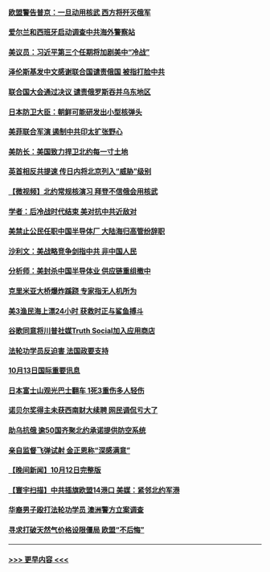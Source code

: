 #### [欧盟警告普京：一旦动用核武 西方将歼灭俄军](../pages/prog202/a103550763.md?t=10140801) 
#### [爱尔兰和西班牙启动调查中共海外警察站](../pages/prog202/a103550795.md?t=10140801) 
#### [美议员：习近平第三个任期将加剧美中“冷战”](../pages/prog202/a103550776.md?t=10140801) 
#### [泽伦斯基发中文感谢联合国谴责俄国 被指打脸中共](../pages/prog202/a103550756.md?t=10140801) 
#### [联合国大会通过决议 谴责俄罗斯吞并乌东地区](../pages/prog202/a103550680.md?t=10140801) 
#### [日本防卫大臣：朝鲜可能研发出小型核弹头](../pages/prog202/a103550674.md?t=10140801) 
#### [美菲联合军演 遏制中共印太扩张野心](../pages/prog202/a103550684.md?t=10140801) 
#### [美防长：美国致力捍卫北约每一寸土地](../pages/prog202/a103550520.md?t=10140801) 
#### [英首相反共提速 传日内将北京列入“威胁”级别](../pages/prog202/a103550589.md?t=10140801) 
#### [【微视频】北约常规核演习 拜登不信俄会用核武](../pages/prog202/a103550548.md?t=10140801) 
#### [学者：后冷战时代结束 美对抗中共近敌对](../pages/prog202/a103550506.md?t=10140801) 
#### [美禁止公民任职中国半导体厂 大陆海归高管纷辞职](../pages/prog202/a103550505.md?t=10140801) 
#### [沙利文：美战略竞争剑指中共 非中国人民](../pages/prog202/a103550498.md?t=10140801) 
#### [分析师：美封杀中国半导体业 供应链重组撤中](../pages/prog202/a103550482.md?t=10140801) 
#### [克里米亚大桥爆炸蹊跷 专家指无人机所为](../pages/prog202/a103550403.md?t=10140801) 
#### [美3渔民海上漂24小时 获救时正与鲨鱼搏斗](../pages/prog202/a103550399.md?t=10140801) 
#### [谷歌同意将川普社媒Truth Social加入应用商店](../pages/prog202/a103550408.md?t=10140801) 
#### [法轮功学员反迫害 法国政要支持](../pages/prog202/a103549964.md?t=10140801) 
#### [10月13日国际重要讯息](../pages/prog202/a103550363.md?t=10140801) 
#### [日本富士山观光巴士翻车 1死3重伤多人轻伤](../pages/prog202/a103550329.md?t=10140801) 
#### [诺贝尔奖得主未获西南财大续聘 网民调侃亏大了](../pages/prog202/a103550304.md?t=10140801) 
#### [助乌抗俄 逾50国齐聚北约承诺提供防空系统](../pages/prog202/a103550276.md?t=10140801) 
#### [亲自监督飞弹试射 金正恩称“深感满意”](../pages/prog202/a103550259.md?t=10140801) 
#### [【晚间新闻】10月12日完整版](../pages/prog202/a103550077.md?t=10140801) 
#### [【寰宇扫描】中共插旗欧盟14港口 美媒：紧邻北约军港](../pages/prog202/a103550109.md?t=10140801) 
#### [华裔男子殴打法轮功学员 澳洲警方立案调查](../pages/prog202/a103550123.md?t=10140801) 
#### [寻求打破天然气价格设限僵局 欧盟“不后悔”](../pages/prog202/a103549954.md?t=10140801) 

----
#### [ >>> 更早内容 <<< ](../indexes/prog202-earlier.md)
